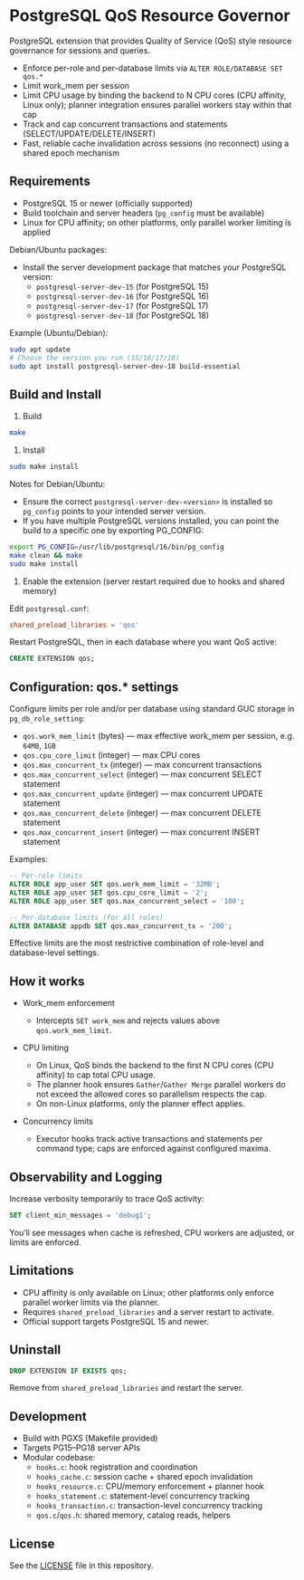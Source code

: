 # PostgreSQL QoS Resource Governor

PostgreSQL extension that provides Quality of Service (QoS) style resource governance for sessions and queries.

- Enforce per-role and per-database limits via `ALTER ROLE/DATABASE SET qos.*`
- Limit work_mem per session
- Limit CPU usage by binding the backend to N CPU cores (CPU affinity, Linux only); planner integration ensures parallel workers stay within that cap
- Track and cap concurrent transactions and statements (SELECT/UPDATE/DELETE/INSERT)
- Fast, reliable cache invalidation across sessions (no reconnect) using a shared epoch mechanism

## Requirements

- PostgreSQL 15 or newer (officially supported)
- Build toolchain and server headers (`pg_config` must be available)
- Linux for CPU affinity; on other platforms, only parallel worker limiting is applied

Debian/Ubuntu packages:

- Install the server development package that matches your PostgreSQL version:
  - `postgresql-server-dev-15` (for PostgreSQL 15)
  - `postgresql-server-dev-16` (for PostgreSQL 16)
  - `postgresql-server-dev-17` (for PostgreSQL 17)
  - `postgresql-server-dev-18` (for PostgreSQL 18)

Example (Ubuntu/Debian):

```bash
sudo apt update
# Choose the version you run (15/16/17/18)
sudo apt install postgresql-server-dev-18 build-essential
```

## Build and Install

1. Build

```bash
make
```

1. Install

```bash
sudo make install
```

Notes for Debian/Ubuntu:

- Ensure the correct `postgresql-server-dev-<version>` is installed so `pg_config` points to your intended server version.
- If you have multiple PostgreSQL versions installed, you can point the build to a specific one by exporting PG_CONFIG:

```bash
export PG_CONFIG=/usr/lib/postgresql/16/bin/pg_config
make clean && make
sudo make install
```

1. Enable the extension (server restart required due to hooks and shared memory)

Edit `postgresql.conf`:

```conf
shared_preload_libraries = 'qos'
```

Restart PostgreSQL, then in each database where you want QoS active:

```sql
CREATE EXTENSION qos;
```

## Configuration: qos.* settings

Configure limits per role and/or per database using standard GUC storage in `pg_db_role_setting`:

- `qos.work_mem_limit` (bytes) — max effective work_mem per session, e.g. `64MB`, `1GB`
- `qos.cpu_core_limit` (integer) — max CPU cores
- `qos.max_concurrent_tx` (integer) — max concurrent transactions
- `qos.max_concurrent_select` (integer) — max concurrent SELECT statement
- `qos.max_concurrent_update` (integer) — max concurrent UPDATE statement
- `qos.max_concurrent_delete` (integer) — max concurrent DELETE statement
- `qos.max_concurrent_insert` (integer) — max concurrent INSERT statement

Examples:

```sql
-- Per-role limits
ALTER ROLE app_user SET qos.work_mem_limit = '32MB';
ALTER ROLE app_user SET qos.cpu_core_limit = '2';
ALTER ROLE app_user SET qos.max_concurrent_select = '100';

-- Per-database limits (for all roles)
ALTER DATABASE appdb SET qos.max_concurrent_tx = '200';
```

Effective limits are the most restrictive combination of role-level and database-level settings.

## How it works

- Work_mem enforcement
  - Intercepts `SET work_mem` and rejects values above `qos.work_mem_limit`.

- CPU limiting
  - On Linux, QoS binds the backend to the first N CPU cores (CPU affinity) to cap total CPU usage.
  - The planner hook ensures `Gather`/`Gather Merge` parallel workers do not exceed the allowed cores so parallelism respects the cap.
  - On non-Linux platforms, only the planner effect applies.

- Concurrency limits
  - Executor hooks track active transactions and statements per command type; caps are enforced against configured maxima.


## Observability and Logging

Increase verbosity temporarily to trace QoS activity:

```sql
SET client_min_messages = 'debug1';
```

You’ll see messages when cache is refreshed, CPU workers are adjusted, or limits are enforced.

## Limitations

- CPU affinity is only available on Linux; other platforms only enforce parallel worker limits via the planner.
- Requires `shared_preload_libraries` and a server restart to activate.
- Official support targets PostgreSQL 15 and newer.

## Uninstall

```sql
DROP EXTENSION IF EXISTS qos;
```

Remove from `shared_preload_libraries` and restart the server.

## Development

- Build with PGXS (Makefile provided)
- Targets PG15–PG18 server APIs
- Modular codebase:
  - `hooks.c`: hook registration and coordination
  - `hooks_cache.c`: session cache + shared epoch invalidation
  - `hooks_resource.c`: CPU/memory enforcement + planner hook
  - `hooks_statement.c`: statement-level concurrency tracking
  - `hooks_transaction.c`: transaction-level concurrency tracking
  - `qos.c`/`qos.h`: shared memory, catalog reads, helpers

## License

See the [LICENSE](LICENSE) file in this repository.
